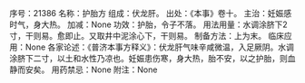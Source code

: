 序号：21386
名称：护胎方
组成：伏龙肝。
出处：《本事》卷十。
主治：妊娠感时气，身大热。
加减：None
功效：护胎，令子不落。
用法用量：水调涂脐下2寸，干则易。愈即止。又取井中泥涂心下，干则易。
制备方法：上为末。
临床应用：None
各家论述：《普济本事方释义》：伏龙肝气味辛咸微温，入足厥阴。水调涂脐下二寸，以土和水性乃凉也。妊娠患伤寒，身大热，胎不安，以之护胎，则血静而安矣。
用药禁忌：None
附注：None
